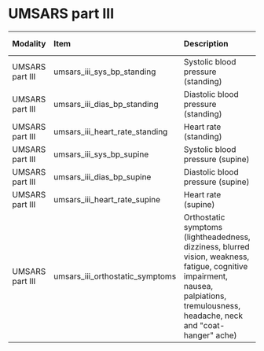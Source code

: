 # UMSARS part III

| Modality        | Item                            | Description                                                                                                                                                                           | ItemType   | Required   | Values            |   Unnamed: 13 |
|:----------------|:--------------------------------|:--------------------------------------------------------------------------------------------------------------------------------------------------------------------------------------|:-----------|:-----------|:------------------|--------------:|
| UMSARS part III | umsars_iii_sys_bp_standing      | Systolic blood pressure (standing)                                                                                                                                                    | integer    | nullable   | (y>=0) & (y<=300) |           nan |
| UMSARS part III | umsars_iii_dias_bp_standing     | Diastolic blood pressure (standing)                                                                                                                                                   | integer    | nullable   | (y>=0) & (y<=300) |           nan |
| UMSARS part III | umsars_iii_heart_rate_standing  | Heart rate (standing)                                                                                                                                                                 | integer    | nullable   | (y>=0) & (y<=200) |           nan |
| UMSARS part III | umsars_iii_sys_bp_supine        | Systolic blood pressure (supine)                                                                                                                                                      | integer    | nullable   | (y>=0) & (y<=300) |           nan |
| UMSARS part III | umsars_iii_dias_bp_supine       | Diastolic blood pressure (supine)                                                                                                                                                     | integer    | nullable   | (y>=0) & (y<=300) |           nan |
| UMSARS part III | umsars_iii_heart_rate_supine    | Heart rate (supine)                                                                                                                                                                   | integer    | nullable   | (y>=0) & (y<=200) |           nan |
| UMSARS part III | umsars_iii_orthostatic_symptoms | Orthostatic symptoms (lightheadedness, dizziness, blurred vision, weakness, fatigue, cognitive impairment, nausea, palpiations, tremulousness, headache, neck and "coat-hanger" ache) | string     | nullable   | ["Yes", "No"]     |           nan |